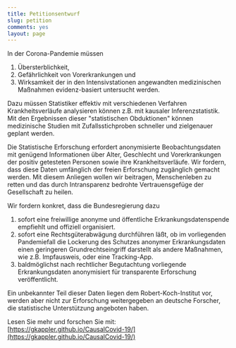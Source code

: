 ```yaml
---
title: Petitionsentwurf
slug: petition
comments: yes
layout: page
---
```

In der Corona-Pandemie müssen
1. Übersterblichkeit,
2. Gefährlichkeit von Vorerkrankungen und
3. Wirksamkeit der in den Intensivstationen angewandten medizinischen Maßnahmen evidenz-basiert untersucht werden.

Dazu müssen Statistiker effektiv mit verschiedenen Verfahren
Krankheitsverläufe analysieren können z.B. mit kausaler
Inferenzstatistik. Mit den Ergebnissen dieser "statistischen
Obduktionen" können medizinische Studien mit Zufallsstichproben
schneller und zielgenauer geplant werden.

Die Statistische Erforschung erfordert anonymisierte Beobachtungsdaten
mit genügend Informationen über Alter, Geschlecht und Vorerkrankungen
der positiv getesteten Personen sowie ihre Krankheitsverläufe.
Wir fordern, dass diese Daten umfänglich der freien Erforschung zugänglich 
gemacht werden. Mit diesem Anliegen wollen wir beitragen, Menschenleben zu
retten und das durch Intransparenz bedrohte Vertrauensgefüge der
Gesellschaft zu heilen.

Wir fordern konkret, dass die Bundesregierung dazu
1. sofort eine freiwillige anonyme und öffentliche Erkrankungsdatenspende empfiehlt und offiziell organisiert.
2. sofort eine Rechtsgüterabwägung durchführen läßt, ob im vorliegenden Pandemiefall die Lockerung des Schutzes anonymer Erkrankungsdaten einen geringeren Grundrechtseingriff darstellt als andere Maßnahmen, wie z.B. Impfausweis, oder eine Tracking-App.
3. baldmöglichst nach rechtlicher Begutachtung vorliegende Erkrankungsdaten anonymisiert für transparente Erforschung veröffentlicht.

Ein unbekannter Teil dieser Daten liegen dem
Robert-Koch-Institut vor, werden aber nicht zur Erforschung
weitergegeben an deutsche Forscher, die statistische
Unterstützung angeboten haben. 

Lesen Sie mehr und forschen Sie mit: [https://gkappler.github.io/CausalCovid-19/](https://gkappler.github.io/CausalCovid-19/)
